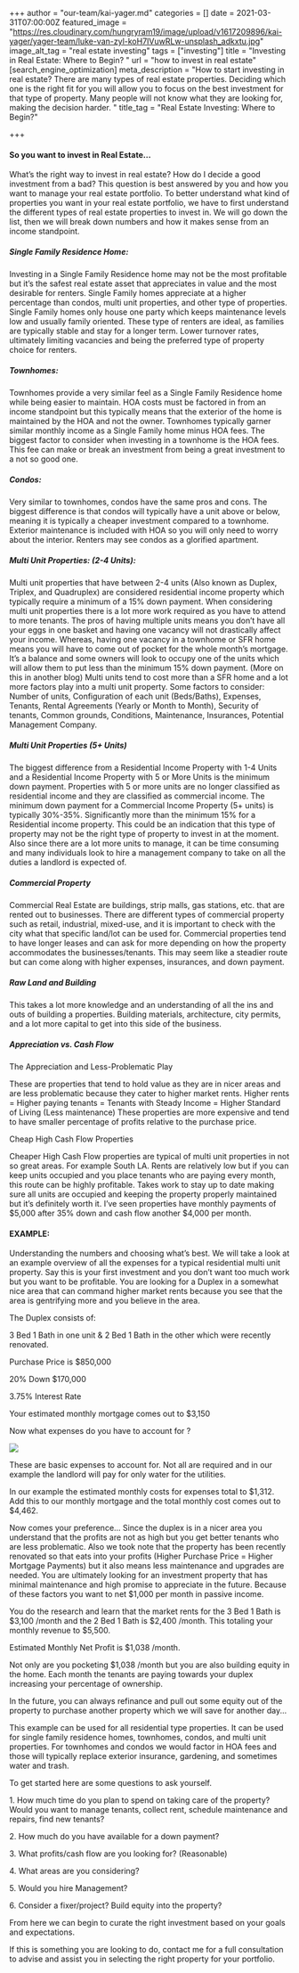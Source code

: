 +++
author = "our-team/kai-yager.md"
categories = []
date = 2021-03-31T07:00:00Z
featured_image = "https://res.cloudinary.com/hungryram19/image/upload/v1617209896/kai-yager/yager-team/luke-van-zyl-koH7IVuwRLw-unsplash_adkxtu.jpg"
image_alt_tag = "real estate investing"
tags = ["investing"]
title = "Investing in Real Estate: Where to Begin? "
url = "how to invest in real estate"
[search_engine_optimization]
meta_description = "How to start investing in real estate? There are many types of real estate properties. Deciding which one is the right fit for you will allow you to focus on the best investment for that type of property. Many people will not know what they are looking for, making the decision harder. "
title_tag = "Real Estate Investing: Where to Begin?"

+++
#### **So you want to invest in Real Estate…**

What’s the right way to invest in real estate? How do I decide a good investment from a bad? This question is best answered by you and how you want to manage your real estate portfolio. To better understand what kind of properties you want in your real estate portfolio, we have to first understand the different types of real estate properties to invest in. We will go down the list, then we will break down numbers and how it makes sense from an income standpoint.

##### Single Family Residence Home:

Investing in a Single Family Residence home may not be the most profitable but it’s the safest real estate asset that appreciates in value and the most desirable for renters. Single Family homes appreciate at a higher percentage than condos, multi unit properties, and other type of properties. Single Family homes only house one party which keeps maintenance levels low and usually family oriented. These type of renters are ideal, as families are typically stable and stay for a longer term. Lower turnover rates, ultimately limiting vacancies and being the preferred type of property choice for renters.

##### Townhomes:

Townhomes provide a very similar feel as a Single Family Residence home while being easier to maintain. HOA costs must be factored in from an income standpoint but this typically means that the exterior of the home is maintained by the HOA and not the owner. Townhomes typically garner similar monthly income as a Single Family home minus HOA fees. The biggest factor to consider when investing in a townhome is the HOA fees. This fee can make or break an investment from being a great investment to a not so good one.

##### Condos:

Very similar to townhomes, condos have the same pros and cons. The biggest difference is that condos will typically have a unit above or below, meaning it is typically a cheaper investment compared to a townhome. Exterior maintenance is included with HOA so you will only need to worry about the interior. Renters may see condos as a glorified apartment.

##### Multi Unit Properties: (2-4 Units):

Multi unit properties that have between 2-4 units (Also known as Duplex, Triplex, and Quadruplex) are considered residential income property which typically require a minimum of a 15% down payment. When considering multi unit properties there is a lot more work required as you have to attend to more tenants. The pros of having multiple units means you don’t have all your eggs in one basket and having one vacancy will not drastically affect your income. Whereas, having one vacancy in a townhome or SFR home means you will have to come out of pocket for the whole month’s mortgage. It’s a balance and some owners will look to occupy one of the units which will allow them to put less than the minimum 15% down payment. (More on this in another blog) Multi units tend to cost more than a SFR home and a lot more factors play into a multi unit property. Some factors to consider: Number of units, Configuration of each unit (Beds/Baths), Expenses, Tenants, Rental Agreements (Yearly or Month to Month), Security of tenants, Common grounds, Conditions, Maintenance, Insurances, Potential Management Company.

##### Multi Unit Properties (5+ Units)

The biggest difference from a Residential Income Property with 1-4 Units and a Residential Income Property with 5 or More Units is the minimum down payment. Properties with 5 or more units are no longer classified as residential income and they are classified as commercial income. The minimum down payment for a Commercial Income Property (5+ units) is typically 30%-35%. Significantly more than the minimum 15% for a Residential income property. This could be an indication that this type of property may not be the right type of property to invest in at the moment. Also since there are a lot more units to manage, it can be time consuming and many individuals look to hire a management company to take on all the duties a landlord is expected of. 

##### Commercial Property

Commercial Real Estate are buildings, strip malls, gas stations, etc. that are rented out to businesses. There are different types of commercial property such as retail, industrial, mixed-use, and it is important to check with the city what that specific land/lot can be used for. Commercial properties tend to have longer leases and can ask for more depending on how the property accommodates the businesses/tenants. This may seem like a steadier route but can come along with higher expenses, insurances, and down payment.

##### Raw Land and Building

This takes a lot more knowledge and an understanding of all the ins and outs of building a properties. Building materials, architecture, city permits, and a lot more capital to get into this side of the business.

##### Appreciation vs. Cash Flow

The Appreciation and Less-Problematic Play

These are properties that tend to hold value as they are in nicer areas and are less problematic because they cater to higher market rents. Higher rents = Higher paying tenants = Tenants with Steady Income = Higher Standard of Living (Less maintenance) These properties are more expensive and tend to have smaller percentage of profits relative to the purchase price.

Cheap High Cash Flow Properties

Cheaper High Cash Flow properties are typical of multi unit properties in not so great areas. For example South LA. Rents are relatively low but if you can keep units occupied and you place tenants who are paying every month, this route can be highly profitable. Takes work to stay up to date making sure all units are occupied and keeping the property properly maintained but it’s definitely worth it. I’ve seen properties have monthly payments of $5,000 after 35% down and cash flow another $4,000 per month.

#### EXAMPLE:

Understanding the numbers and choosing what’s best. We will take a look at an example overview of all the expenses for a typical residential multi unit property. Say this is your first investment and you don’t want too much work but you want to be profitable. You are looking for a Duplex in a somewhat nice area that can command higher market rents because you see that the area is gentrifying more and you believe in the area.

The Duplex consists of:

3 Bed 1 Bath in one unit & 2 Bed 1 Bath in the other which were recently renovated.

Purchase Price is $850,000

20% Down $170,000

3\.75% Interest Rate

Your estimated monthly mortgage comes out to $3,150

Now what expenses do you have to account for ?

![](https://res.cloudinary.com/hungryram19/image/upload/v1617210150/kai-yager/yager-team/Screen_Shot_2021-03-30_at_4.49.27_PM_dimi3j.png)

These are basic expenses to account for. Not all are required and in our example the landlord will pay for only water for the utilities.

In our example the estimated monthly costs for expenses total to $1,312. Add this to our monthly mortgage and the total monthly cost comes out to $4,462.

Now comes your preference... Since the duplex is in a nicer area you understand that the profits are not as high but you get better tenants who are less problematic. Also we took note that the property has been recently renovated so that eats into your profits (Higher Purchase Price = Higher Mortgage Payments) but it also means less maintenance and upgrades are needed. You are ultimately looking for an investment property that has minimal maintenance and high promise to appreciate in the future. Because of these factors you want to net $1,000 per month in passive income.

You do the research and learn that the market rents for the 3 Bed 1 Bath is $3,100 /month and the 2 Bed 1 Bath is $2,400 /month. This totaling your monthly revenue to $5,500.

Estimated Monthly Net Profit is $1,038 /month.

Not only are you pocketing $1,038 /month but you are also building equity in the home. Each month the tenants are paying towards your duplex increasing your percentage of ownership.

In the future, you can always refinance and pull out some equity out of the property to purchase another property which we will save for another day...

This example can be used for all residential type properties. It can be used for single family residence homes, townhomes, condos, and multi unit properties. For townhomes and condos we would factor in HOA fees and those will typically replace exterior insurance, gardening, and sometimes water and trash.

To get started here are some questions to ask yourself.

1\. How much time do you plan to spend on taking care of the property? Would you want to manage tenants, collect rent, schedule maintenance and repairs, find new tenants?

2\. How much do you have available for a down payment?

3\. What profits/cash flow are you looking for? (Reasonable)

4\. What areas are you considering?

5\. Would you hire Management?

6\. Consider a fixer/project? Build equity into the property?

From here we can begin to curate the right investment based on your goals and expectations.

If this is something you are looking to do, contact me for a full consultation to advise and assist you in selecting the right property for your portfolio.